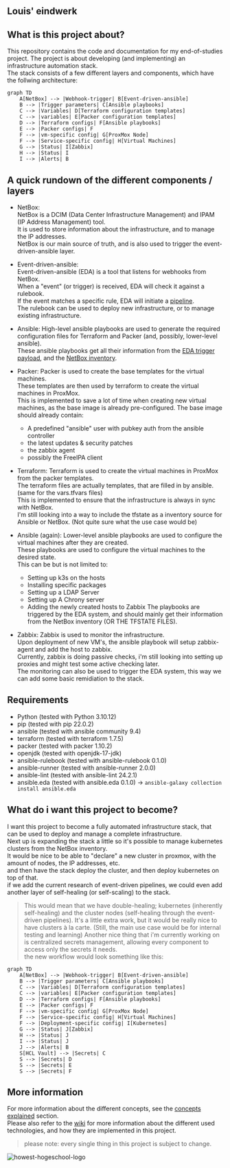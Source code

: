 ## Louis' eindwerk
## What is this project about?
This repository contains the code and documentation for my end-of-studies project.
The project is about developing (and implementing) an infrastructure automation stack.  
The stack consists of a few different layers and components, which have the follwing architecture:
```mermaid
graph TD
    A[NetBox] --> |Webhook-trigger| B[Event-driven-ansible]
    B --> |Trigger parameters| C[Ansible playbooks]
    C --> |Variables| D[Terraform configuration templates]
    C --> |variables| E[Packer configuration templates]
    D --> |Terraform configs| F[Ansible playbooks]
    E --> |Packer configs| F
    F --> |vm-specific config| G[ProxMox Node]
    F --> |Service-specific config| H[Virtual Machines]
    G --> |Status| I[Zabbix]
    H --> |Status| I
    I --> |Alerts| B
```

## A quick rundown of the different components / layers
- NetBox:  
    NetBox is a DCIM (Data Center Infrastructure Management) and IPAM (IP Address Management) tool.  
    It is used to store information about the infrastructure, and to manage the IP addresses.  
    NetBox is our main source of truth, and is also used to trigger the event-driven-ansible layer.

- Event-driven-ansible:  
    Event-driven-ansible (EDA) is a tool that listens for webhooks from NetBox.  
    When a "event" (or trigger) is received, EDA will check it against a rulebook.  
    If the event matches a specific rule, EDA will initiate a [pipeline](https://github.com/DeclerckLouis/eindwerk/wiki/Pipelines).  
    The rulebook can be used to deploy new infrastructure, or to manage existing infrastructure.
 
- Ansible:
    High-level ansible playbooks are used to generate the required configuration files for Terraform and Packer (and, possibly, lower-level ansible).  
    These ansible playbooks get all their information from the [EDA trigger payload](./concepts_explained/webhooks-and-EDA/), and the [NetBox inventory](./concepts_explained/inventory-plugins/).  

- Packer:
    Packer is used to create the base templates for the virtual machines.  
    These templates are then used by terraform to create the virtual machines in ProxMox.  
    This is implemented to save a lot of time when creating new virtual machines, as the base image is already pre-configured.
    The base image should already contain:
    - A predefined "ansible" user with pubkey auth from the ansible controller
    - the latest updates & security patches
    - the zabbix agent
    - possibly the FreeIPA client

- Terraform:
    Terraform is used to create the virtual machines in ProxMox from the packer templates.  
    The terraform files are actually templates, that are filled in by ansible. (same for the vars.tfvars files)  
    This is implemented to ensure that the infrastructure is always in sync with NetBox.  
    I'm still looking into a way to include the tfstate as a inventory source for Ansible or NetBox. (Not quite sure what the use case would be)  

- Ansible (again):
    Lower-level ansible playbooks are used to configure the virtual machines after they are created.  
    These playbooks are used to configure the virtual machines to the desired state.  
    This can be but is not limited to:
    - Setting up k3s on the hosts
    - Installing specific packages
    - Setting up a LDAP Server
    - Setting up A Chrony server
    - Adding the newly created hosts to Zabbix
    The playbooks are triggered by the EDA system, and should mainly get their information from the NetBox inventory (OR THE TFSTATE FILES).  

- Zabbix:
    Zabbix is used to monitor the infrastructure.  
    Upon deployment of new VM's, the ansible playbook will setup zabbix-agent and add the host to zabbix.  
    Currently, zabbix is doing passive checks, i'm still looking into setting up proxies and might test some active checking later.  
    The monitoring can also be used to trigger the EDA system, this way we can add some basic remidiation to the stack.  


## Requirements
- Python            (tested with Python 3.10.12)
- pip               (tested with pip 22.0.2)
- ansible           (tested with ansible community 9.4)
- terraform         (tested with terraform 1.7.5)
- packer            (tested with packer 1.10.2)
- openjdk           (tested with openjdk-17-jdk)
- ansible-rulebook  (tested with ansible-rulebook 0.1.0)
- ansible-runner    (tested with ansible-runner 2.0.0)
- ansible-lint      (tested with ansible-lint 24.2.1)
- ansible.eda       (tested with ansible.eda 0.1.0) -> ```ansible-galaxy collection install ansible.eda```


## What do i want this project to become?
I want this project to become a fully automated infrastructure stack, that can be used to deploy and manage a complete infrastructure.  
Next up is expanding the stack a little so it's possible to manage kubernetes clusters from the NetBox inventory.  
It would be nice to be able to "declare" a new cluster in proxmox, with the amount of nodes, the IP addresses, etc.  
and then have the stack deploy the cluster, and then deploy kubernetes on top of that.  
if we add the current research of event-driven pipelines, we could even add another layer of self-healing (or self-scaling) to the stack.  
> This would mean that we have double-healing; kubernetes (inherently self-healing) and the cluster nodes (self-healing through the event-driven pipelines).
It's a little extra work, but it would be really nice to have clusters à la carte. (Still, the main use case would be for internal testing and learning)
> Another nice thing that i'm currently working on is centralized secrets management, allowing every component to access only the secrets it needs.  
the new workflow would look something like this:  
```mermaid
graph TD
    A[NetBox] --> |Webhook-trigger| B[Event-driven-ansible]
    B --> |Trigger parameters| C[Ansible playbooks]
    C --> |Variables| D[Terraform configuration templates]
    C --> |variables| E[Packer configuration templates]
    D --> |Terraform configs| F[Ansible playbooks]
    E --> |Packer configs| F
    F --> |vm-specific config| G[ProxMox Node]
    F --> |Service-specific config| H[Virtual Machines]
    F --> |Deployment-specific config| I[Kubernetes]
    G --> |Status| J[Zabbix]
    H --> |Status| J
    I --> |Status| J
    J --> |Alerts| B
    S[HCL Vault] --> |Secrets| C
    S --> |Secrets| D
    S --> |Secrets| E
    S --> |Secrets| F
```

## More information
For more information about the different concepts, see the [concepts explained](concepts_explained/) section.  
Please also refer to the [wiki](https://github.com/declercklouis/eindwerk/wiki) for more information about the different used technologies, and how they are implemented in this project.  

> please note: every single thing in this project is subject to change.


![howest-hogeschool-logo](https://github.com/DeclerckLouis/eindwerk/assets/71989743/7eff45d1-aec1-4600-81a8-59961b492185)
